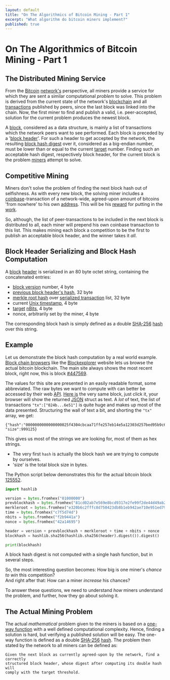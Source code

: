 ```yaml
---
layout: default
title: "On The Algorithmics of Bitcoin Mining - Part 1"
excerpt: "What algorithm do bitcoin miners implement?"
published: true
---
```


# On The Algorithmics of Bitcoin Mining - Part 1

## The Distributed Mining Service

From the [Bitcoin](https://bitcoin.org) [network's](https://en.bitcoin.it/wiki/Network) perspective, all miners provide a service for which they are sent a similar computational _problem_ to solve. This problem is derived from the current state of the network's [blockchain](https://en.bitcoin.it/wiki/Block_chain) and all [transactions](https://en.bitcoin.it/wiki/Transaction) published by peers, since the last block was linked into the chain. Now, the first miner to find and publish a valid, i.e. peer-accepted, solution for the current problem produces the newest block.

A [block](https://en.bitcoin.it/wiki/Block), considered as a data structure, is mainly a list of transactions which the network peers want to see performed. Each block is preceded by a '[block header](https://bitcoin.org/en/developer-reference#block-headers)'. For such a header to get accepted by the network, the resulting [block hash digest](https://en.bitcoin.it/wiki/Block_hashing_algorithm)  over it, considered as a big-endian number, must be lower than or equal to the current [target](https://en.bitcoin.it/wiki/Target) number. Finding such an acceptable hash digest, respectively block header, for the current block is the problem [miners](https://en.bitcoin.it/wiki/Mining) attempt to solve.

## Competitive Mining

Miners don't solve the problem of finding the next block hash out of selfishness. As with every new block, the solving miner includes a [coinbase](https://en.bitcoin.it/wiki/Coinbase)-transaction of a network-wide, agreed-upon amount of bitcoins 'from nowhere' to his own [address](https://en.bitcoin.it/wiki/Address). This will be his [reward](https://en.bitcoin.it/wiki/Mining#Reward) for putting in the [work](https://en.bitcoin.it/wiki/Proof_of_work).

So, although, the list of peer-transactions to be included in the next block is distributed to all, each miner will prepend his own coinbase transaction to this list.  This makes mining each block a competition to be the first to publish an acceptable block header, and the winner takes it _all_.

## Block Header Serializing and Block Hash Computation

A [block](https://en.bitcoin.it/wiki/Block_hashing_algorithm) [header](https://bitcoin.org/en/developer-reference#block-headers) is serialized in an 80 byte octet string, containing the concatenated entries:

- [block version](https://bitcoin.org/en/developer-reference#block-versions) number, 4 byte
- [previous block header's hash](https://bitcoin.org/en/developer-reference#term-previous-block-header-hash), 32 byte
- [merkle root hash](https://bitcoin.org/en/glossary/merkle-root) over  [serialized transaction](https://bitcoin.org/en/glossary/serialized-transaction) list, 32 byte
- current [Unix timestamp](https://en.wikipedia.org/wiki/Unix_time), 4 byte
- [target](https://en.bitcoin.it/wiki/Target) [nBits](https://bitcoin.org/en/developer-reference#target-nbits), 4 byte
- nonce, arbitrarily set by the miner, 4 byte

The corresponding block hash is simply defined as a double [SHA-256](https://en.wikipedia.org/wiki/SHA-2) [hash](https://dx.doi.org/10.6028/NIST.FIPS.180-4) over this string.

## Example

 Let us demonstrate the block hash computation by a real world example. [Block chain browsers](https://en.bitcoin.it/wiki/Block_chain_browser) like the [Blockexplorer](https://blockexplorer.com) website lets us browse the actual bitcoin blockchain. The main site always shows the most recent block, right now, this is block [#447569](https://blockexplorer.com/block/0000000000000000025f4304cbcaa71ffe257eb14e5a12303d257bed95b9c6ac).

 The values for this site are presented in an easily readable format, some abbreviated. The raw bytes we want to compute with can better be accessed by their web [API](https://blockexplorer.com/api-ref). [Here is](https://blockexplorer.com/api/block/00000000000000001e8d6829a8a21adc5d38d0a473b144b6765798e61f98bd1d) the very same block, just click it, your browser will show the returned [JSON](https://en.wikipedia.org/wiki/JSON) struct as text. A _lot_ of text, the list of transactions `"tx":["024b...6e51"]` is quite huge and makes up most of the data presented. Structuring the wall of text a bit, and shorting the `"tx"` array, we get:

 ```
 {"hash":"0000000000000000025f4304cbcaa71ffe257eb14e5a12303d257bed95b9c6ac", "size":999125}
```

This gives us most of the strings we are looking for, most of them as hex strings.

- The very first `hash` is actually the block hash we are trying to compute by ourselves.
- 'size' is the total block size in bytes.

The Python script below demonstrates this for the actual bitcoin block [125552](http://blockexplorer.com/block/00000000000000001e8d6829a8a21adc5d38d0a473b144b6765798e61f98bd1d).

```python
import hashlib

version = bytes.fromhex("01000000")
prevblockhash = bytes.fromhex("81cd02ab7e569e8bcd9317e2fe99f2de44d49ab2b8851ba4a308000000000000")
merkleroot = bytes.fromhex("e320b6c2fffc8d750423db8b1eb942ae710e951ed797f7affc8892b0f1fc122b")
time = bytes.fromhex("c7f5d74d")
nbits = bytes.fromhex("f2b9441a")
nonce = bytes.fromhex("42a14695")

header = version + prevblockhash + merkleroot + time + nbits + nonce
blockhash = hashlib.sha256(hashlib.sha256(header).digest()).digest()

print(blockhash)
```


A block hash digest is not computed with a single hash function, but in several steps.

So, the most interesting question becomes: How big is one miner's _chance to win_ this competition?  
And right after that: How can a miner _increase_ his chances?

To answer these questions, we need to understand _how_ miners understand the problem, and further, how they go about solving it.

## The Actual Mining Problem

The actual _mathematical_ problem given to the miners is based on a [one-way function](https://en.wikipedia.org/wiki/One-way_function) with a well defined computational complexity. Hence, finding a solution is hard, but verifying a published solution will be easy. The one-way function is defined as a double [SHA-256](https://en.wikipedia.org/wiki/SHA-2) [hash](https://dx.doi.org/10.6028/NIST.FIPS.180-4). The problem then stated by the network to all miners can be defined as:

```
Given the next block as currently agreed-upon by the network, find a correctly
structured block header, whose digest after computing its double hash will
comply with the target threshold.
```
